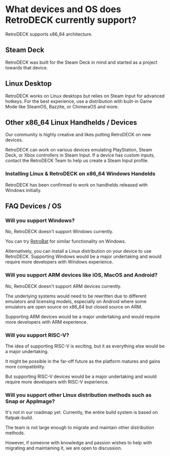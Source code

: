 # What devices and OS does RetroDECK currently support?

RetroDECK supports x86_64 architecture.

## Steam Deck

RetroDECK was built for the Steam Deck in mind and started as a project towards that device.

## Linux Desktop

RetroDECK works on Linux desktops but relies on Steam Input for advanced hotkeys. For the best experience, use a distribution with built-in Game Mode like SteamOS, Bazzite, or ChimeraOS and more.


## Other x86_64 Linux Handhelds / Devices

Our community is highly creative and likes putting RetroDECK on new devices.

RetroDECK can work on various devices emulating PlayStation, Steam Deck, or Xbox controllers in Steam Input. If a device has custom inputs, contact the RetroDECK Team to help us create a Steam Input profile.

### Installing Linux & RetroDECK on x86_64 Windows Handelds

RetroDECK has been confirmed to work on handhelds released with Windows initially.

## FAQ Devices / OS

### Will you support Windows?

No, RetroDECK doesn't support Windows currently. 

You can try [RetroBat](https://www.retrobat.org/) for similar functionality on Windows.

Alternatively, you can install a Linux distribution on your device to use RetroDECK. Supporting Windows would be a major undertaking and would require more developers with Windows experience.

### Will you support ARM devices like iOS, MacOS and Android?

No, RetroDECK doesn't support ARM devices currently. 

The underlying systems would need to be rewritten due to different emulators and licensing models,
especially on Android where some emulators are open source on x86_64 but closed source on ARM.

Supporting ARM devices would be a major undertaking and would require more developers with ARM experience.

### Will you support RISC-V?

The idea of supporting RISC-V is exciting, but it as everything else would be a major undertaking.

It might be possible in the far-off future as the platform matures and gains more compatibility.

But supporting RISC-V devices would be a major undertaking and would require more developers with RISC-V experience.

### Will you support other Linux distribution methods such as Snap or AppImage?

It's not in our roadmap yet. Currently, the entire build system is based on flatpak-build. 

The team is not large enough to migrate and maintain other distribution methods. 

However, if someone with knowledge and passion wishes to help with migrating and maintaining it, we are open to discussion.
